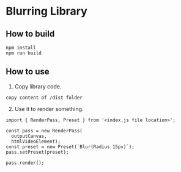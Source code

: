 # Blurring Library

## How to build
```
npm install
npm run build
```

## How to use

1. Copy library code.

```
copy content of /dist folder
```

2. Use it to render something.

```
import { RenderPass, Preset } from '<index.js file location>';

const pass = new RenderPass(
  outputCanvas,
  htmlVideoElement);
const preset = new Preset(`Blur(Radius 15px)`);
pass.setPreset(preset);

pass.render();
```
